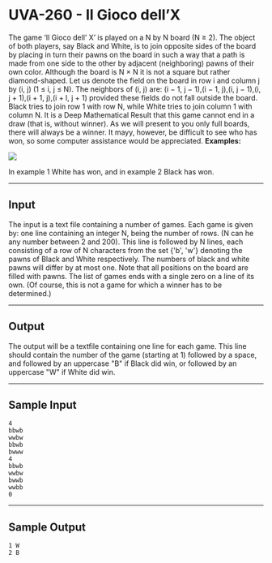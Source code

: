 # UVA-260 - Il Gioco dell’X

The game ‘Il Gioco dell’ X’ is played on a N by N board (N ≥ 2). The object of both players, say Black and White, is to join opposite sides of the board by placing in turn their pawns on the board in such a way that a path is made from one side to the other by adjacent (neighboring) pawns of their own color. Although the board is N × N it is not a square but rather diamond-shaped. Let us denote the field on the board in row i and column j by (i, j) (1 ≤ i, j ≤ N). The neighbors of (i, j) are: (i − 1, j − 1),(i − 1, j),(i, j − 1),(i, j + 1),(i + 1, j),(i + l, j + 1) provided these fields do not fall outside the board.
Black tries to join row 1 with row N, while White tries to join column 1 with column N. 
lt is a Deep Mathematical Result that this game cannot end in a draw (that is, without winner). 
As we will present to you only full boards, there will always be a winner. It mayy, however, be difficult to see who has won, so some computer assistance would be appreciated.
**Examples:**

![](https://i.imgur.com/VArYLyc.png)

In example 1 White has won, and in example 2 Black has won.

---
## Input

The input is a text file containing a number of games. Each game is given by: one line containing an integer N, being the number of rows. (N can he any number between 2 and 200). This line is followed by N lines, each consisting of a row of N characters from the set {'b', 'w'} denoting the pawns of Black and White respectively. The numbers of black and white pawns will differ by at most one. Note that all positions on the board are filled with pawns. The list of games ends with a single zero on a line of its own. (Of course, this is not a game for which a winner has to be determined.)

---
## Output

The output will be a textfile containing one line for each game. This line should contain the number of the game (starting at 1) followed by a space, and followed by an uppercase "B" if Black did win, or followed by an uppercase "W" if White did win.

---
## Sample Input

```
4
bbwb
wwbw
bbwb
bwww
4
bbwb
wwbw
bwwb
wwbb
0
```

---
## Sample Output

```
1 W
2 B
```